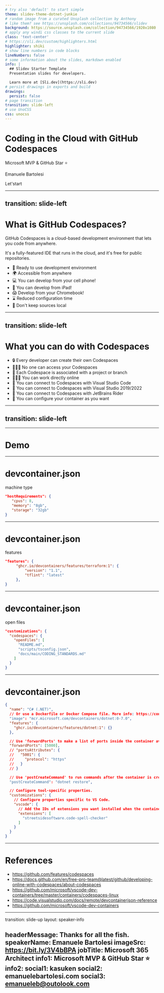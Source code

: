 ```yaml
---
# try also 'default' to start simple
theme: slidev-theme-dotnet-junkie
# random image from a curated Unsplash collection by Anthony
# like them? see https://unsplash.com/collections/94734566/slidev
background: https://source.unsplash.com/collection/94734566/1920x1080
# apply any windi css classes to the current slide
class: 'text-center'
# https://sli.dev/custom/highlighters.html
highlighter: shiki
# show line numbers in code blocks
lineNumbers: false
# some information about the slides, markdown enabled
info: |
  ## Slidev Starter Template
  Presentation slides for developers.

  Learn more at [Sli.dev](https://sli.dev)
# persist drawings in exports and build
drawings:
  persist: false
# page transition
transition: slide-left
# use UnoCSS
css: unocss
---
```


# Coding in the Cloud with GitHub Codespaces

Microsoft MVP & GitHub Star ⭐

Emanuele Bartolesi

<div class="pt-12">
  <span @click="$slidev.nav.next" class="px-2 py-1 rounded cursor-pointer" hover="bg-white bg-opacity-10">
    Let'start <carbon:arrow-right class="inline"/>
  </span>
</div>

---
transition: slide-left
---

# What is GitHub Codespaces?

GitHub Codespaces is a cloud-based development environment that lets you code from anywhere.

It's a fully-featured IDE that runs in the cloud, and it's free for public repositories.

- 🍔 Ready to use development environment
- 🌍 Accessible from anywhere
- 💻 You can develop from your cell phone!
- 📱 You can develop from iPad!
- 😱 Develop from your Chromebook!
- ⌛ Reduced configuration time
- 🦺 Don't keep sources local


---
transition: slide-left
---

# What you can do with Codespaces

- 🔒 Every developer can create their own Codespaces
- 🙅🏻‍♂️ No one can access your Codespaces
- 🐣 Each Codespace is associated with a project or branch
- 👨🏻‍💻 You can work directly online
- 🦄 You can connect to Codespaces with Visual Studio Code
- 🚀 You can connect to Codespaces with Visual Studio 2019/2022
- 🤞 You can connect to Codespaces with JetBrains Rider
- 🎨 You can configure your container as you want

---
transition: slide-left
---

---
# Demo

---

# devcontainer.json
machine type

```json
"hostRequirements": {
   "cpus": 8,
   "memory": "8gb",
   "storage": "32gb"
}

```

---

# devcontainer.json
features

```json
"features": {
     "ghcr.io/devcontainers/features/terraform:1": {
         "version": "1.1",
         "tflint": "latest"
     },
}

```

---

# devcontainer.json
open files

```json
"customizations": {
  "codespaces": {
    "openFiles": [
      "README.md",
      "scripts/tsconfig.json",
      "docs/main/CODING_STANDARDS.md"
    ]
  }
}

```

---

# devcontainer.json

```json
{
  "name": "C# (.NET)",
  // Or use a Dockerfile or Docker Compose file. More info: https://containers.dev/guide/dockerfile
  "image": "mcr.microsoft.com/devcontainers/dotnet:0-7.0",
  "features": {
    "ghcr.io/devcontainers/features/dotnet:1": {}
  },

  // Use 'forwardPorts' to make a list of ports inside the container available locally.
  "forwardPorts": [5000],
  // "portsAttributes": {
  //   "5001": {
  //     "protocol": "https"
  //   }
  // }

  // Use 'postCreateCommand' to run commands after the container is created.
  "postCreateCommand": "dotnet restore",

  // Configure tool-specific properties.
  "customizations": {
    // Configure properties specific to VS Code.
    "vscode": {
      // Add the IDs of extensions you want installed when the container is created.
      "extensions": [
        "streetsidesoftware.code-spell-checker"
      ]
    }
  }
}

```

---

# References

- https://github.com/features/codespaces
- https://docs.github.com/en/free-pro-team@latest/github/developing-online-with-codespaces/about-codespaces
- https://github.com/microsoft/vscode-dev-containers/tree/master/containers/codespaces-linux
- https://code.visualstudio.com/docs/remote/devcontainerjson-reference
- https://github.com/microsoft/vscode-dev-containers


---
transition: slide-up
layout: speaker-info

headerMessage: Thanks for all the fish.
speakerName: Emanuele Bartolesi
imageSrc: https://bit.ly/3V4bBPA
jobTitle: Microsoft 365 Architect
info1: Microsoft MVP & GitHub Star ⭐
info2: 
social1: kasuken
social2: emanuelebartolesi.com
social3: emanueleb@outolook.com
---

